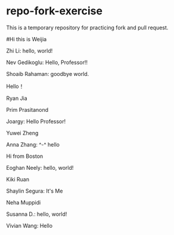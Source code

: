 # repo-fork-exercise

This is a temporary repository for practicing fork and pull request.

#Hi this is Weijia

Zhi Li: hello, world!

Nev Gedikoglu: Hello, Professor!!

Shoaib Rahaman: goodbye world.

Hello！

Ryan Jia

Prim Prasitanond

Joargy: Hello Professor!

Yuwei Zheng

Anna Zhang: ^-^ hello

Hi from Boston

Eoghan Neely: hello, world!

Kiki Ruan

Shaylin Segura: It's Me

Neha Muppidi

Susanna D.: hello, world!

Vivian Wang: Hello

